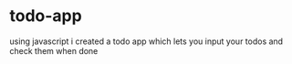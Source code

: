 # todo-app
using javascript i created a todo app which lets you input your todos and check them when done
